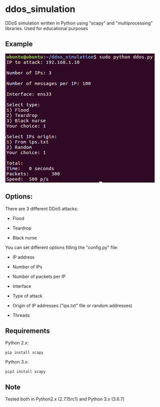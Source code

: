 # ddos_simulation

DDoS simulation written in Python using "scapy" and "multiprocessing" libraries. Used for educational purposes


## Example

![Screenshot](images/Screenshot_1.png)



## Options:

There are 3 different DDoS attacks:

- Flood 

- Teardrop 

- Black nurse


You can set different options filling the "config.py" file:

- IP address

- Number of IPs

- Number of packets per IP

- Interface

- Type of attack

- Origin of IP addresses ("ips.txt" file or random addresses)

- Threads



## Requirements

Python 2.x:

```
pip install scapy
```

Python 3.x:

```
pip3 install scapy
```

## Note

Tested both in Python2.x (2.7.15rc1) and Python 3.x (3.6.7)
